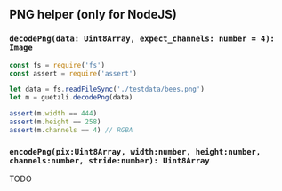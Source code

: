 
## PNG helper (only for NodeJS)

### `decodePng(data: Uint8Array, expect_channels: number = 4): Image`

```js
const fs = require('fs')
const assert = require('assert')

let data = fs.readFileSync('./testdata/bees.png')
let m = guetzli.decodePng(data)

assert(m.width == 444)
assert(m.height == 258)
assert(m.channels == 4) // RGBA
```


### `encodePng(pix:Uint8Array, width:number, height:number, channels:number, stride:number): Uint8Array`

TODO


